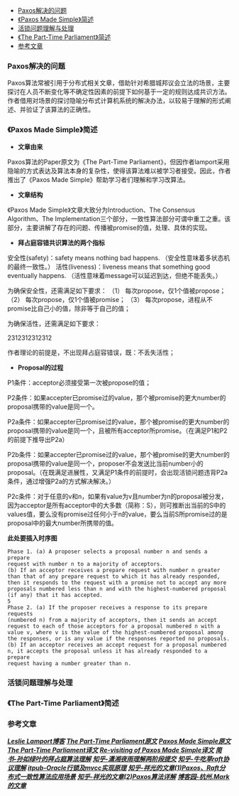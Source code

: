 
<!-- TOC -->

- [Paxos解决的问题](#paxos解决的问题)
- [《Paxos Made Simple》简述](#paxos-made-simple简述)
- [活锁问题理解与处理](#活锁问题理解与处理)
- [《The Part-Time Parliament》简述](#the-part-time-parliament简述)
- [参考文章](#参考文章)

<!-- /TOC -->
### Paxos解决的问题

Paxos算法常被引用于分布式相关文章，借助针对希腊城邦议会立法的场景，主要探讨在人员不断变化等不确定性因素的前提下如何基于一定的规则达成共识方法。作者借用对场景的探讨隐喻分布式计算机系统的解决办法，以较易于理解的形式阐述、并验证了该算法的正确性。

### 《Paxos Made Simple》简述

* **文章由来**

Paxos算法的Paper原文为《The Part-Time Parliament》，但因作者lamport采用隐喻的方式表达及算法本身的复杂性，使得该算法难以被学习者接受。因此，作者推出了《Paxos Made Simple》帮助学习者们理解和学习改算法。


* **文章结构**

《Paxos Made Simple》文章大致分为Introduction、The Consensus Algorithm、The Implementation三个部分，一致性算法部分可谓中重工之重。该部分，主要讲解了存在的问题、传播被promise的值，处理、具体的实现。


* **拜占庭容错共识算法的两个指标**

 安全性(safety)：safety means nothing bad happens.
（安全性意味着多状态机的最终一致性。）
 活性(liveness)：liveness means that something good eventually happens.
（活性意味着message可以延迟到达，但绝不能丢失。）


为确保安全性，还需满足如下要求：
（1） 每次propose，仅1个值被propose；
（2） 每次propose，仅1个值被promise；
（3） 每次propose，进程从不promise比自己小的值，除非等于自己的值；


为确保活性，还需满足如下要求：

2312312312312


作者理论的前提是，不出现拜占庭容错误，既：不丢失活性；

* **Proposal的过程**

P1条件：acceptor必须接受第一次被propose的值；

P2条件：如果accepter已promise过的value，那个被promise的更大number的proposal携带的value是同一个。

P2a条件：如果accepter已promise过的value，那个被promise的更大number的proposal携带的value是同一个，且被所有acceptor所promise。（在满足P1和P2的前提下推导出P2a）

P2b条件：如果accepter已promise过的value，那个被promise的更大number的proposal携带的value是同一个，proposer不会发送比当前number小的proposal。（在既满足进展性，又满足P1条件的前提时，会出现活锁问题违背P2a条件，通过增强P2a的方式解决解决。）

P2c条件：对于任意的v和n，如果有value为v且number为n的proposal被分发，因为acceptor是所有acceptor中的大多数（简称：S），则可推断出当前的S中的values值，要么没有promise过任何小于n的value，要么当前S所promise过的是proposal中的最大number所携带的值。


**此处要插入时序图**




```
Phase 1. (a) A proposer selects a proposal number n and sends a prepare
request with number n to a majority of acceptors.
(b) If an acceptor receives a prepare request with number n greater
than that of any prepare request to which it has already responded,
then it responds to the request with a promise not to accept any more
proposals numbered less than n and with the highest-numbered proposal (if any) that it has accepted.
5
Phase 2. (a) If the proposer receives a response to its prepare requests
(numbered n) from a majority of acceptors, then it sends an accept
request to each of those acceptors for a proposal numbered n with a
value v, where v is the value of the highest-numbered proposal among
the responses, or is any value if the responses reported no proposals.
(b) If an acceptor receives an accept request for a proposal numbered
n, it accepts the proposal unless it has already responded to a prepare
request having a number greater than n.
```


### 活锁问题理解与处理


### 《The Part-Time Parliament》简述





### 参考文章

[***Leslie Lamport博客***](http://lamport.azurewebsites.net/pubs/pubs.html)
[***The Part-Time Parliament原文***](https://courses.cs.washington.edu/courses/csep590/04wi/papers/lamport-part-time-parliament.pdf)
[***Paxos Made Simple原文***](https://lamport.azurewebsites.net/pubs/paxos-simple.pdf)
[***The Part-Time Parliament译文***](https://www.cnblogs.com/hzmark/p/The_Part-Time_Parliament.html)
[***Re-visiting of Paxos Made Simple译文***](https://www.jianshu.com/p/67dd80555ba2)
[***简书-孙如绿叶的拜占庭算法理解***](https://www.jianshu.com/p/21785016f412)
[***知乎-潇湘夜雨理解两阶段提交***](https://zhuanlan.zhihu.com/p/111304281)
[***知乎-牛吃草raft协议理解***](https://zhuanlan.zhihu.com/p/91288179)
[***itpub-Oracle行锁及mvcc实现原理***](http://blog.itpub.net/9683969/viewspace-672920/)
[***知乎-祥光的文章(1)Paxos、Raft分布式一致性算法应用场景***](https://zhuanlan.zhihu.com/p/31727291)
[***知乎-祥光的文章(2)Paxos算法详解***](https://zhuanlan.zhihu.com/p/31780743)
[***博客园-杭州.Mark的文章***](https://www.cnblogs.com/hzmark/p/The_Part-Time_Parliament.html)



